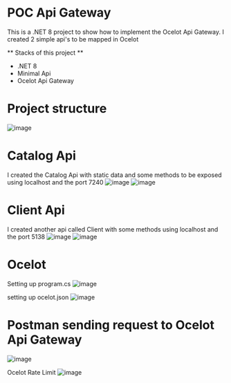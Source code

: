 # POC Api Gateway
This is a .NET 8 project to show how to implement the Ocelot Api Gateway.
I created 2 simple api's to be mapped in Ocelot

** Stacks of this project **
- .NET 8
- Minimal Api
- Ocelot Api Gateway

# Project structure
![image](https://github.com/user-attachments/assets/8f0691e4-203f-4344-874f-13769ff92426)

# Catalog Api
I created the Catalog Api with static data and some methods to be exposed using localhost and the port 7240
![image](https://github.com/user-attachments/assets/f1793d8f-eb60-4a9e-b01b-671dcaf61f6a)
![image](https://github.com/user-attachments/assets/5c6b8330-d96b-448a-a1b5-5685a14d8580)

# Client Api
I created another api called Client with some methods using localhost and the port 5138
![image](https://github.com/user-attachments/assets/8696bd4e-0478-43ee-becc-f83e5a822763)
![image](https://github.com/user-attachments/assets/5286090e-ee4d-40de-a573-1424c3c3d5aa)

# Ocelot
Setting up program.cs
![image](https://github.com/user-attachments/assets/d4dab176-4789-4145-9f13-5a0a3f2c32bb)

setting up ocelot.json
![image](https://github.com/user-attachments/assets/f8394550-0e92-4e6a-92be-10484919b5b7)

# Postman sending request to Ocelot Api Gateway
![image](https://github.com/user-attachments/assets/aad40bd6-33be-480d-89d9-613385993494)

Ocelot Rate Limit
![image](https://github.com/user-attachments/assets/97f02cb1-df70-4e4b-b05b-76ff16a029ce)

